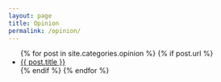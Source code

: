 ```yaml
---
layout: page
title: Opinion
permalink: /opinion/
---
```


<ul>
  {% for post in site.categories.opinion %}
    {% if post.url %}
        <li><a href="{{ post.url }}">{{ post.title }}</a></li>
    {% endif %}
  {% endfor %}
</ul>
